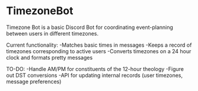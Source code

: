 # TimezoneBot

Timezone Bot is a basic Discord Bot for coordinating event-planning between users in different timezones.

Current functionality:
-Matches basic times in messages
-Keeps a record of timezones corresponding to active users
-Converts timezones on a 24 hour clock and formats pretty messages

TO-DO:
-Handle AM/PM for constituents of the 12-hour theology
-Figure out DST conversions
-API for updating internal records (user timezones, message preferences)
